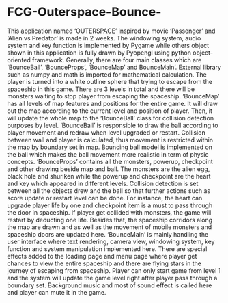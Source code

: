 # FCG-Outerspace-Bounce-
This application named ‘OUTERSPACE’ inspired by movie ‘Passenger’ and ‘Alien vs Predator’ is made in 2 weeks. The windowing system, audio system and key function is implemented by Pygame while others object shown in this application is fully drawn by Pyopengl using python object-oriented framework. Generally, there are four main classes which are ‘BounceBall’, ‘BounceProps’, ‘BounceMap’ and BounceMain’. External library such as numpy and math is imported for mathematical calculation. The player is turned into a white outline sphere that trying to escape from the spaceship in this game. There are 3 levels in total and there will be monsters waiting to stop player from escaping the spaceship.
‘BounceMap’ has all levels of map features and positions for the entire game. It will draw out the map according to the current level and position of player. Then, it will update the whole map to the ‘BounceBall’ class for collision detection purposes by level.
‘BounceBall’ is responsible to draw the ball according to player movement and redraw when level upgraded or restart. Collision between wall and player is calculated, thus movement is restricted within the map by boundary set in map. Bouncing ball model is implemented on the ball which makes the ball movement more realistic in term of physic concepts.
‘BounceProps’ contains all the monsters, powerup, checkpoint and other drawing beside map and ball. The monsters are the alien egg, black hole and shuriken while the powerup and checkpoint are the heart and key which appeared in different levels. Collision detection is set between all the objects drew and the ball so that further actions such as score update or restart level can be done. For instance, the heart can upgrade player life by one and checkpoint item is a must to pass through the door in spaceship. If player get collided with monsters, the game will restart by deducting one life. Besides that, the spaceship corridors along the map are drawn and as well as the movement of mobile monsters and spaceship doors are updated here.
‘BounceMain’ is mainly handling the user interface where text rendering, camera view, windowing system, key function and system manipulation implemented here. There are special effects added to the loading page and menu page where player get chances to view the entire spaceship and there are flying stars in the journey of escaping from spaceship. Player can only start game from level 1 and the system will update the game level right after player pass through a boundary set. Background music and most of sound effect is called here and player can mute it in the game.
